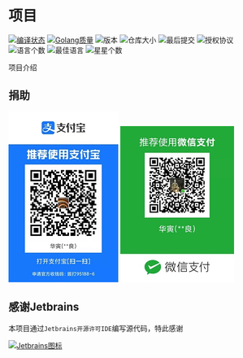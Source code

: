 # 项目
[![编译状态](https://github.ruijc.com:20443/api/badges/goexl/http/status.svg)](https://github.ruijc.com:20443/pangum/pangu)
[![Golang质量](https://goreportcard.com/badge/github.com/goexl/http)](https://goreportcard.com/report/github.com/pangum/pangu)
![版本](https://img.shields.io/github/go-mod/go-version/goexl/http)
![仓库大小](https://img.shields.io/github/repo-size/goexl/http)
![最后提交](https://img.shields.io/github/last-commit/goexl/http)
![授权协议](https://img.shields.io/github/license/goexl/http)
![语言个数](https://img.shields.io/github/languages/count/goexl/http)
![最佳语言](https://img.shields.io/github/languages/top/goexl/http)
![星星个数](https://img.shields.io/github/stars/goexl/http?style=social)

项目介绍

## 捐助

![支持宝](https://github.com/storezhang/donate/raw/master/alipay-small.jpg)
![微信](https://github.com/storezhang/donate/raw/master/weipay-small.jpg)

## 感谢Jetbrains

本项目通过`Jetbrains开源许可IDE`编写源代码，特此感谢

[![Jetbrains图标](https://resources.jetbrains.com/storage/products/company/brand/logos/jb_beam.svg)](https://www.jetbrains.com/?from=pangum/pangu)
